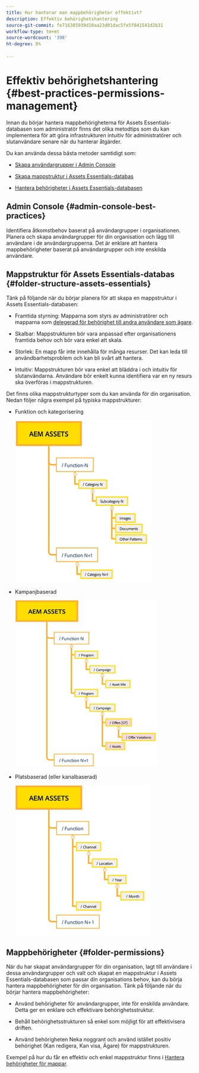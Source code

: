 ```yaml
---
title: Hur hanterar man mappbehörigheter effektivt?
description: Effektiv behörighetshantering
source-git-commit: fe716385939d18aa23d01dac5fe5f041541d2b31
workflow-type: tm+mt
source-wordcount: '398'
ht-degree: 0%

---
```


# Effektiv behörighetshantering {#best-practices-permissions-management}

Innan du börjar hantera mappbehörigheterna för Assets Essentials-databasen som administratör finns det olika metodtips som du kan implementera för att göra infrastrukturen intuitiv för administratörer och slutanvändare senare när du hanterar åtgärder.

Du kan använda dessa bästa metoder samtidigt som:

* [Skapa användargrupper i Admin Console](#admin-console-best-practices)

* [Skapa mappstruktur i Assets Essentials-databas](#folder-structure-assets-essentials)

* [Hantera behörigheter i Assets Essentials-databasen](#folder-permissions)

## Admin Console {#admin-console-best-practices}

Identifiera åtkomstbehov baserat på användargrupper i organisationen. Planera och skapa användargrupper för din organisation och lägg till användare i de användargrupperna. Det är enklare att hantera mappbehörigheter baserat på användargrupper och inte enskilda användare.

## Mappstruktur för Assets Essentials-databas {#folder-structure-assets-essentials}

Tänk på följande när du börjar planera för att skapa en mappstruktur i Assets Essentials-databasen:

* Framtida styrning: Mapparna som styrs av administratörer och mapparna som [delegerad för behörighet till andra användare som ägare](manage-permissions.md##manage-permissions-folders).

* Skalbar: Mappstrukturen bör vara anpassad efter organisationens framtida behov och bör vara enkel att skala.

* Storlek: En mapp får inte innehålla för många resurser. Det kan leda till användbarhetsproblem och kan bli svårt att hantera.

* Intuitiv: Mappstrukturen bör vara enkel att bläddra i och intuitiv för slutanvändarna. Användare bör enkelt kunna identifiera var en ny resurs ska överföras i mappstrukturen.

Det finns olika mappstrukturtyper som du kan använda för din organisation. Nedan följer några exempel på typiska mappstrukturer:

* Funktion och kategorisering

   ![Funktion och kategorisering](assets/function-categorization.png)

* Kampanjbaserad

   ![Kampanjbaserad](assets/campaign-based.png)

* Platsbaserad (eller kanalbaserad)

   ![Platsbaserad](assets/offer-location.png)


## Mappbehörigheter {#folder-permissions}

När du har skapat användargrupper för din organisation, lagt till användare i dessa användargrupper och valt och skapat en mappstruktur i Assets Essentials-databasen som passar din organisations behov, kan du börja hantera mappbehörigheter för din organisation. Tänk på följande när du börjar hantera mappbehörigheter:

* Använd behörigheter för användargrupper, inte för enskilda användare. Detta ger en enklare och effektivare behörighetsstruktur.

* Behåll behörighetsstrukturen så enkel som möjligt för att effektivisera driften.

* Använd behörigheten Neka noggrant och använd istället positiv behörighet (Kan redigera, Kan visa, Ägare) för mappstrukturen.

Exempel på hur du får en effektiv och enkel mappstruktur finns i [Hantera behörigheter för mappar](manage-permissions.md##manage-permissions-folders).

